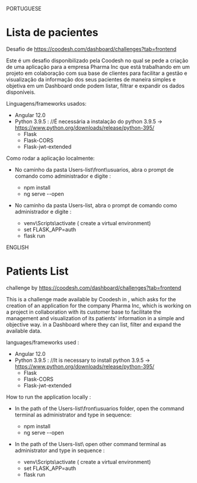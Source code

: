 PORTUGUESE

# Lista de pacientes

Desafio de https://coodesh.com/dashboard/challenges?tab=frontend

Este é um desafio disponibilizado pela Coodesh no qual se pede a criação de uma aplicação para a empresa Pharma Inc que está trabalhando em um projeto em colaboração com sua base de clientes para facilitar a gestão e visualização da informação dos seus pacientes de maneira simples e objetiva em um Dashboard onde podem listar, filtrar e expandir os dados disponíveis.

Linguagens/frameworks usados:
 - Angular 12.0
 - Python 3.9.5 :  //É necessária a instalação do python 3.9.5 -> https://www.python.org/downloads/release/python-395/
     * Flask
     * Flask-CORS
     * Flask-jwt-extended
     
Como rodar a aplicação localmente:
  - No caminho da pasta Users-list\front\usuarios, abra o prompt de comando como administrador e digite :
      - npm install 
      - ng serve --open
  
  - No caminho da pasta Users-list, abra o prompt de comando como administrador e digite :
  
       - venv\Scripts\activate ( create a virtual environment)
       - set FLASK_APP=auth
       - flask run 






ENGLISH

# Patients List

challenge by https://coodesh.com/dashboard/challenges?tab=frontend

This is a challenge made available by Coodesh in , which asks for the creation of an application for the company Pharma Inc, which is working on a project in collaboration with its customer base to facilitate the management and visualization of its patients' information in a simple and objective way. in a Dashboard where they can list, filter and expand the available data.
 
 languages/frameworks used :
  - Angular 12.0
  - Python 3.9.5 : //It is necessary to install python 3.9.5 -> https://www.python.org/downloads/release/python-395/
     * Flask
     * Flask-CORS
     * Flask-jwt-extended
 


 How to run the application locally :
   - In the path of the Users-list\front\usuarios folder, open the command terminal as administrator and type in sequence:
    
      - npm install 
      - ng serve --open
    
   - In the path of the Users-list\ open other command terminal as administrator and type in sequence :
     
      - venv\Scripts\activate ( create a virtual environment)
      - set FLASK_APP=auth
      - flask run 
  
  
  
